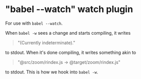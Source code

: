 # "babel --watch" watch plugin

For use with `babel --watch`.

When `babel -w` sees a change and starts compiling, it writes

> "(Currently indeterminate)."

to stdout. When it's done compiling, it writes something akin to

> "@src/zoom/rindex.js -> @target/zoom/rindex.js"

to stdout. This is how we hook into `babel -w`.